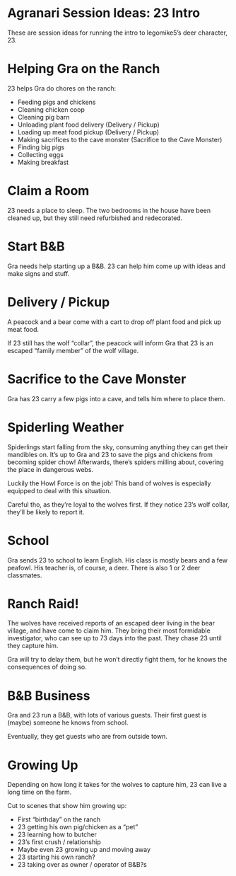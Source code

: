 # Agranari Session Ideas: 23 Intro

These are session ideas for running the intro to legomike5’s deer character, 23.

# Helping Gra on the Ranch

23 helps Gra do chores on the ranch:

-   Feeding pigs and chickens
-   Cleaning chicken coop
-   Cleaning pig barn
-   Unloading plant food delivery (Delivery / Pickup)
-   Loading up meat food pickup (Delivery / Pickup)
-   Making sacrifices to the cave monster (Sacrifice to the Cave Monster)
-   Finding big pigs
-   Collecting eggs
-   Making breakfast

# Claim a Room

23 needs a place to sleep. The two bedrooms in the house have been cleaned up, but they still need refurbished and redecorated.

# Start B&B

Gra needs help starting up a B&B. 23 can help him come up with ideas and make signs and stuff.

# Delivery / Pickup

A peacock and a bear come with a cart to drop off plant food and pick up meat food.

If 23 still has the wolf “collar”, the peacock will inform Gra that 23 is an escaped “family member” of the wolf village.

# Sacrifice to the Cave Monster

Gra has 23 carry a few pigs into a cave, and tells him where to place them.

# Spiderling Weather

Spiderlings start falling from the sky, consuming anything they can get their mandibles on. It’s up to Gra and 23 to save the pigs and chickens from becoming spider chow! Afterwards, there’s spiders milling about, covering the place in dangerous webs.

Luckily the Howl Force is on the job! This band of wolves is especially equipped to deal with this situation.

Careful tho, as they’re loyal to the wolves first. If they notice 23’s wolf collar, they’ll be likely to report it.

# School

Gra sends 23 to school to learn English. His class is mostly bears and a few peafowl. His teacher is, of course, a deer. There is also 1 or 2 deer classmates.

# Ranch Raid!

The wolves have received reports of an escaped deer living in the bear village, and have come to claim him. They bring their most formidable investigator, who can see up to 73 days into the past. They chase 23 until they capture him.

Gra will try to delay them, but he won’t directly fight them, for he knows the consequences of doing so.

# B&B Business

Gra and 23 run a B&B, with lots of various guests. Their first guest is (maybe) someone he knows from school.

Eventually, they get guests who are from outside town.

# Growing Up

Depending on how long it takes for the wolves to capture him, 23 can live a long time on the farm.

Cut to scenes that show him growing up:

-   First “birthday” on the ranch
-   23 getting his own pig/chicken as a “pet”
-   23 learning how to butcher
-   23’s first crush / relationship
-   Maybe even 23 growing up and moving away
-   23 starting his own ranch?
-   23 taking over as owner / operator of B&B?s
